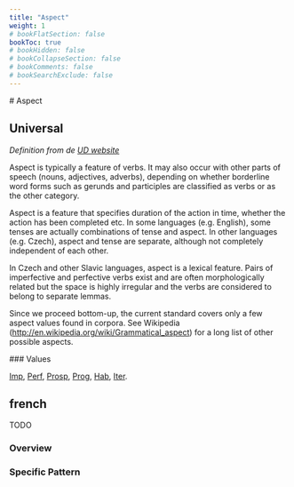 ```yaml
---
title: "Aspect"
weight: 1
# bookFlatSection: false
bookToc: true
# bookHidden: false
# bookCollapseSection: false
# bookComments: false
# bookSearchExclude: false
---
```


# Aspect

## Universal

*Definition from de [UD website](https://universaldependencies.org/u/feat/Aspect.html)*

Aspect is typically a feature of verbs. It may also occur with other parts of speech (nouns, adjectives, adverbs), depending on whether borderline word forms such as gerunds and participles are classified as verbs or as the other category.

Aspect is a feature that specifies duration of the action in time, whether the action has been completed etc. In some languages (e.g. English), some tenses are actually combinations of tense and aspect. In other languages (e.g. Czech), aspect and tense are separate, although not completely independent of each other.

In Czech and other Slavic languages, aspect is a lexical feature. Pairs of imperfective and perfective verbs exist and are often morphologically related but the space is highly irregular and the verbs are considered to belong to separate lemmas.

Since we proceed bottom-up, the current standard covers only a few aspect values found in corpora. See Wikipedia (http://en.wikipedia.org/wiki/Grammatical_aspect) for a long list of other possible aspects.

### Values 

[Imp](https://universaldependencies.org/u/feat/Aspect.html#Imp),
[Perf](https://universaldependencies.org/u/feat/Aspect.html#Perf),
[Prosp](https://universaldependencies.org/u/feat/Aspect.html#Prosp),
[Prog](https://universaldependencies.org/u/feat/Aspect.html#Prog),
[Hab](https://universaldependencies.org/u/feat/Aspect.html#Hab),
[Iter](https://universaldependencies.org/u/feat/Aspect.html#Iter).

## french

TODO
### Overview

### Specific Pattern


